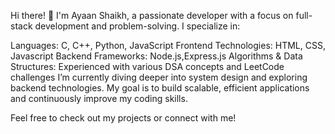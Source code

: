 Hi there! 👋
I'm Ayaan Shaikh, a passionate developer with a focus on full-stack development and problem-solving. I specialize in:

Languages: C, C++, Python, JavaScript
Frontend Technologies: HTML, CSS, Javascript
Backend Frameworks: Node.js,Express.js
Algorithms & Data Structures: Experienced with various DSA concepts and LeetCode challenges
I’m currently diving deeper into system design and exploring backend technologies. My goal is to build scalable, efficient applications and continuously improve my coding skills.

Feel free to check out my projects or connect with me!


